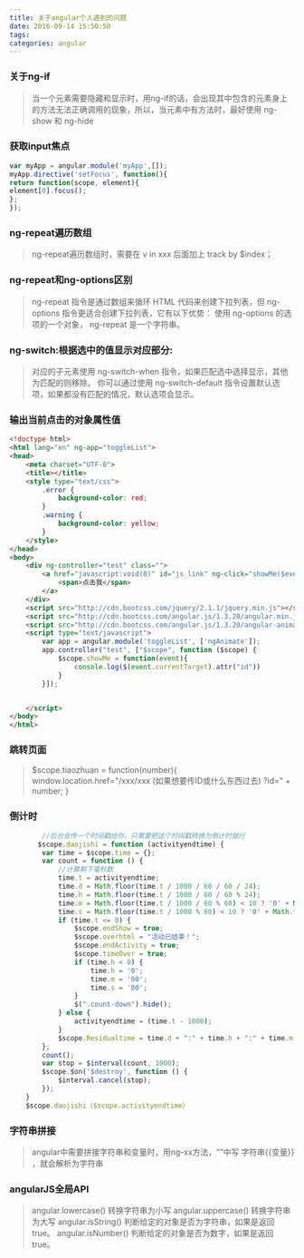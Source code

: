 ```yaml
---
title: 关于angular个人遇到的问题
date: 2016-09-14 15:50:50
tags:
categories: angular
---
```

### 关于ng-if
> 当一个元素需要隐藏和显示时，用ng-if的话，会出现其中包含的元素身上的方法无法正确调用的现象，所以，当元素中有方法时，最好使用 ng-show 和 ng-hide

### 获取input焦点
```javascript
var myApp = angular.module('myApp',[]);
myApp.directive('setFocus', function(){
return function(scope, element){
element[0].focus();
};
});

```

### ng-repeat遍历数组
> ng-repeat遍历数组时，需要在 v in xxx 后面加上 track by $index；

### ng-repeat和ng-options区别
> ng-repeat 指令是通过数组来循环 HTML 代码来创建下拉列表，但 ng-options 指令更适合创建下拉列表，它有以下优势：
使用 ng-options 的选项的一个对象， ng-repeat 是一个字符串。

### ng-switch:根据选中的值显示对应部分:
> 对应的子元素使用 ng-switch-when 指令，如果匹配选中选择显示，其他为匹配的则移除。
你可以通过使用 ng-switch-default 指令设置默认选项，如果都没有匹配的情况，默认选项会显示。


### 输出当前点击的对象属性值
```html
<!doctype html>
<html lang="en" ng-app="toggleList">
<head>
	<meta charset="UTF-8">
	<title></title>
	<style type="text/css">
		.error {
			background-color: red;
		}
		.warning {
			background-color: yellow;
		}
	</style>
</head>
<body>
	<div ng-controller="test" class="">
		<a href="javascript:void(0)" id="js_link" ng-click="showMe($event)">
			<span>点击我</span>
		</a>
	</div>
	<script src="http://cdn.bootcss.com/jquery/2.1.1/jquery.min.js"></script>
	<script src="http://cdn.bootcss.com/angular.js/1.3.20/angular.min.js"></script>
	<script src="http://cdn.bootcss.com/angular.js/1.3.20/angular-animate.min.js"></script>
	<script type="text/javascript">
		var app = angular.module('toggleList', ['ngAnimate']);
		app.controller("test", ["$scope", function ($scope) {
			$scope.showMe = function(event){
				console.log($(event.currentTarget).attr("id"))
			}
		}]);


	</script>
</body>
</html>
```

### 跳转页面
> $scope.tiaozhuan = function(number){
window.location.href="/xxx/xxx   (如果想要传ID或什么东西过去)  ?id=" + number;
}

### 倒计时
```javascript
        //后台会传一个时间戳给你，只需要把这个时间戳转换为倒计时就行
       $scope.daojishi = function (activityendtime) {
        var time = $scope.time = {};
        var count = function () {
            //计算剩下毫秒数
            time.t = activityendtime;
            time.d = Math.floor(time.t / 1000 / 60 / 60 / 24);
            time.h = Math.floor(time.t / 1000 / 60 / 60 % 24);
            time.m = Math.floor(time.t / 1000 / 60 % 60) < 10 ? '0' + Math.floor(time.t / 1000 / 60 % 60) : Math.floor(time.t / 1000 / 60 % 60);
            time.s = Math.floor(time.t / 1000 % 60) < 10 ? '0' + Math.floor(time.t / 1000 % 60) : Math.floor(time.t / 1000 % 60);
            if (time.t <= 0) {
                $scope.endShow = true;
                $scope.overhtml = "活动已结束！";
                $scope.endActivity = true;
                $scope.timeOver = true;
                if (time.h < 0) {
                    time.h = '0';
                    time.m = '00';
                    time.s = '00';
                }
                $(".count-down").hide();
            } else {
                activityendtime = (time.t - 1000);
            }
            $scope.Residualtime = time.d + ":" + time.h + ":" + time.m + ":" + time.s;
        };
        count();
        var stop = $interval(count, 1000);
        $scope.$on('$destroy', function () {
            $interval.cancel(stop);
        });
    }
    $scope.daojishi（$scope.activityendtime）
```

### 字符串拼接
> angular中需要拼接字符串和变量时，用ng-xx方法，“”中写 字符串{{变量}} ，就会解析为字符串

### angularJS全局API
> angular.lowercase()	转换字符串为小写
angular.uppercase()	转换字符串为大写
angular.isString()	判断给定的对象是否为字符串，如果是返回 true。
angular.isNumber()	判断给定的对象是否为数字，如果是返回 true。